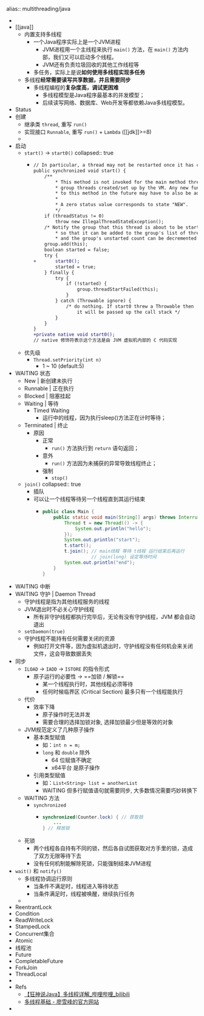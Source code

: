 alias:: multithreading/java

-
- [[java]]
  - 内置支持多线程
    - 一个Java程序实际上是一个JVM进程
      - JVM进程用一个主线程来执行 `main()` 方法，在 `main()` 方法内部，我们又可以启动多个线程。
      - JVM还有负责垃圾回收的其他工作线程等
    - 多任务，实际上是说**如何使用多线程实现多任务**
  - 多线程**经常需要读写共享数据，并且需要同步**
    - 多线程编程的**复杂度高，调试更困难**
      - 多线程模型是Java程序最基本的并发模型；
      - 后续读写网络、数据库、Web开发等都依赖Java多线程模型。
- Status
- 创建
  - 继承类 `thread`, 重写 `run()`
  - 实现接口 `Runnable`, 重写 `run()` + `Lambda` ([[jdk]]>=8)
  -
- 启动
  - `start()` -> `start0()`
    collapsed:: true
    - ```diff
      // In particular, a thread may not be restarted once it has completed execution.
      public synchronized void start() {
          /**
              * This method is not invoked for the main method thread or "system"
              * group threads created/set up by the VM. Any new functionality added
              * to this method in the future may have to also be added to the VM.
              *
              * A zero status value corresponds to state "NEW".
              */
          if (threadStatus != 0)
              throw new IllegalThreadStateException();
          /* Notify the group that this thread is about to be started
              * so that it can be added to the group's list of threads
              * and the group's unstarted count can be decremented. */
          group.add(this);
          boolean started = false;
          try {
      +       start0();
              started = true;
          } finally {
              try {
                  if (!started) {
                      group.threadStartFailed(this);
                  }
              } catch (Throwable ignore) {
                  /* do nothing. If start0 threw a Throwable then
                      it will be passed up the call stack */
              }
          }
      }
      +private native void start0();
      // native 修饰符表示这个方法是由 JVM 虚拟机内部的 C 代码实现
      ```
  - 优先级
    - `Thread.setPriority(int n)`
      - 1 ~ 10 (default:5)
- WAITING 状态
  - New | 新创建未执行
  - Runnable | 正在执行
  - Blocked | 阻塞挂起
  - Waiting | 等待
    - Timed Waiting
      - 运行中的线程，因为执行sleep()方法正在计时等待；
  - Terminated | 终止
    - 原因
      - 正常
        - `run()` 方法执行到 `return` 语句返回；
      - 意外
        - `run()` 方法因为未捕获的异常导致线程终止；
      - 强制
        - `stop()`
  - `join()`
    collapsed:: true
    - 插队
    - 可以让一个线程等待另一个线程直到其运行结束
      - ```java
        public class Main {
            public static void main(String[] args) throws InterruptedException {
                Thread t = new Thread(() -> {
                    System.out.println("hello");
                });
                System.out.println("start");
                t.start();
                t.join(); // main线程 等待 t线程 运行结束后再运行
                          // join(long) 设定等待时间
                System.out.println("end");
            }
        }
        ```
- WAITING 中断
- WAITING 守护 | Daemon Thread
  - 守护线程是指为其他线程服务的线程
  - JVM退出时不必关心守护线程
    - 所有非守护线程都执行完毕后，无论有没有守护线程，JVM 都会自动退出
  - `setDaemon(true)`
  - 守护线程不能持有任何需要关闭的资源
    - 例如打开文件等，因为虚拟机退出时，守护线程没有任何机会来关闭文件，这会导致数据丢失
- 同步
  - `ILOAD` -> `IADD` -> `ISTORE` 的指令形式
    - 原子运行的必要性 -> ==加锁 / 解锁==
      - 某一个线程执行时，其他线程必须等待
      - 任何时候临界区 (Critical Section) 最多只有一个线程能执行
  - 代价
    - 效率下降
      - 原子操作时无法并发
      - 需要合理的选择加锁对象, 选择加锁最少但是等效的对象
  - JVM规范定义了几种原子操作
    - 基本类型赋值
      - 如：`int n = m;`
      - `long` 和 `double` 除外
        - 64 位赋值不确定
        - x64平台 是原子操作
    - 引用类型赋值
      - 如：`List<String> list = anotherList`
      - WAITING 但多行赋值语句就需要同步, 大多数情况需要巧妙转换下
  - WAITING 方法
    - `synchronized`
      - ```java
        synchronized(Counter.lock) { // 获取锁
            ...
        } // 释放锁
        ```
  - 死锁
    - 两个线程各自持有不同的锁，然后各自试图获取对方手里的锁，造成了双方无限等待下去
    - 没有任何机制能解除死锁，只能强制结束JVM进程
- `wait()` 和 `notify()`
  - 多线程协调运行原则
    - 当条件不满足时，线程进入等待状态
    - 当条件满足时，线程被唤醒，继续执行任务
  -
- ReentrantLock
- Condition
- ReadWriteLock
- StampedLock
- Concurrent集合
- Atomic
- 线程池
- Future
- CompletableFuture
- ForkJoin
- ThreadLocal
-
- Refs
  - [【狂神说Java】多线程详解_哔哩哔哩_bilibili](https://www.bilibili.com/video/BV1V4411p7EF)
  - [多线程基础 - 廖雪峰的官方网站](https://www.liaoxuefeng.com/wiki/1252599548343744/1304521607217185)
-